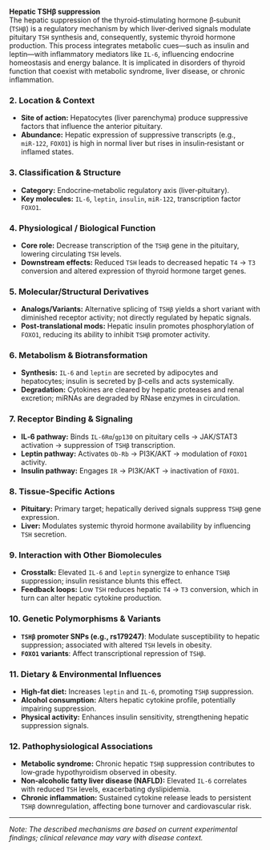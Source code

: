 **Hepatic TSHβ suppression**  
The hepatic suppression of the thyroid‑stimulating hormone β‑subunit (`TSHβ`) is a regulatory mechanism by which liver‑derived signals modulate pituitary `TSH` synthesis and, consequently, systemic thyroid hormone production. This process integrates metabolic cues—such as insulin and leptin—with inflammatory mediators like `IL‑6`, influencing endocrine homeostasis and energy balance. It is implicated in disorders of thyroid function that coexist with metabolic syndrome, liver disease, or chronic inflammation.

### 2. Location & Context
- **Site of action:** Hepatocytes (liver parenchyma) produce suppressive factors that influence the anterior pituitary.  
- **Abundance:** Hepatic expression of suppressive transcripts (e.g., `miR‑122`, `FOXO1`) is high in normal liver but rises in insulin‑resistant or inflamed states.  

### 3. Classification & Structure
- **Category:** Endocrine‑metabolic regulatory axis (liver‑pituitary).  
- **Key molecules:** `IL‑6`, `leptin`, `insulin`, `miR‑122`, transcription factor `FOXO1`.  

### 4. Physiological / Biological Function
- **Core role:** Decrease transcription of the `TSHβ` gene in the pituitary, lowering circulating `TSH` levels.  
- **Downstream effects:** Reduced `TSH` leads to decreased hepatic `T4` → `T3` conversion and altered expression of thyroid hormone target genes.  

### 5. Molecular/Structural Derivatives
- **Analogs/Variants:** Alternative splicing of `TSHβ` yields a short variant with diminished receptor activity; not directly regulated by hepatic signals.  
- **Post‑translational mods:** Hepatic insulin promotes phosphorylation of `FOXO1`, reducing its ability to inhibit `TSHβ` promoter activity.  

### 6. Metabolism & Biotransformation
- **Synthesis:** `IL‑6` and `leptin` are secreted by adipocytes and hepatocytes; insulin is secreted by β‑cells and acts systemically.  
- **Degradation:** Cytokines are cleared by hepatic proteases and renal excretion; miRNAs are degraded by RNase enzymes in circulation.  

### 7. Receptor Binding & Signaling
- **IL‑6 pathway:** Binds `IL‑6Rα`/`gp130` on pituitary cells → JAK/STAT3 activation → suppression of `TSHβ` transcription.  
- **Leptin pathway:** Activates `Ob-Rb` → PI3K/AKT → modulation of `FOXO1` activity.  
- **Insulin pathway:** Engages `IR` → PI3K/AKT → inactivation of `FOXO1`.  

### 8. Tissue‑Specific Actions
- **Pituitary:** Primary target; hepatically derived signals suppress `TSHβ` gene expression.  
- **Liver:** Modulates systemic thyroid hormone availability by influencing `TSH` secretion.  

### 9. Interaction with Other Biomolecules
- **Crosstalk:** Elevated `IL‑6` and `leptin` synergize to enhance `TSHβ` suppression; insulin resistance blunts this effect.  
- **Feedback loops:** Low `TSH` reduces hepatic `T4` → `T3` conversion, which in turn can alter hepatic cytokine production.  

### 10. Genetic Polymorphisms & Variants
- **`TSHβ` promoter SNPs (e.g., rs179247)**: Modulate susceptibility to hepatic suppression; associated with altered `TSH` levels in obesity.  
- **`FOXO1` variants**: Affect transcriptional repression of `TSHβ`.  

### 11. Dietary & Environmental Influences
- **High‑fat diet:** Increases `leptin` and `IL‑6`, promoting `TSHβ` suppression.  
- **Alcohol consumption:** Alters hepatic cytokine profile, potentially impairing suppression.  
- **Physical activity:** Enhances insulin sensitivity, strengthening hepatic suppression signals.  

### 12. Pathophysiological Associations
- **Metabolic syndrome:** Chronic hepatic `TSHβ` suppression contributes to low‐grade hypothyroidism observed in obesity.  
- **Non‑alcoholic fatty liver disease (NAFLD):** Elevated `IL‑6` correlates with reduced `TSH` levels, exacerbating dyslipidemia.  
- **Chronic inflammation:** Sustained cytokine release leads to persistent `TSHβ` downregulation, affecting bone turnover and cardiovascular risk.  

---  

*Note: The described mechanisms are based on current experimental findings; clinical relevance may vary with disease context.*
